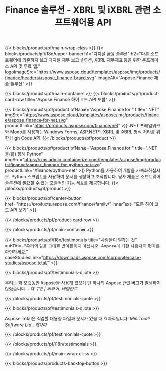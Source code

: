 ﻿---
title: Finance 솔루션 - XBRL 및 iXBRL 관련 소프트웨어용 API 
weight: 30
url: /ko/
description: 확장 가능한 비즈니스 보고 언어 XBRL 및 iXBRL 형식을 처리하여 통합 재무제표 등을 생성하는 High Code API 및 무료 앱
---
{{< blocks/products/pf/main-wrap-class >}}
{{< blocks/products/pf/i18n/upper-banner h1="디지털 금융 솔루션" h2="다른 소프트웨어에 의존하지 않고 디지털 재무 보고 솔루션, XBRL 재무제표 등을 위한 온프레미스 API 및 무료 앱." logoImageSrc="https://www.aspose.cloud/templates/aspose/img/products/finance/headers/aspose_finance-brand.svg" imageAlt="Aspose.Finance 제품 솔루션" >}}

{{< blocks/products/pf/main-container >}}
{{< blocks/products/pf/product-card-row title="Aspose.Finance 하이 코드 API 포함" >}}

{{< blocks/products/pf/product pfName="Aspose.Finance for " title=".NET" imgSrc="https://www.aspose.cloud/templates/aspose/img/products/finance/aspose_finance-for-net.svg" productLink="https://products.aspose.com/finance/net" >}}
.NET 프레임워크와 Mono를 사용하는 Windows Forms, ASP.NET의 XBRL 및 iXBRL 형식 처리를 위한 High Code API.
{{< /blocks/products/pf/product >}}

{{< blocks/products/pf/product pfName="Aspose.Finance for " title=".NET을(를) 통해 Python" imgSrc="https://cms.admin.containerize.com/templates/aspose/img/products/finance/aspose_finance-for-python-net.svg" productLink="/finance/python-net" >}}
Python를 사용하여 개발을 가속화하십시오. Python 스크립트를 사용하여 문서를 생성하고 조작합니다. 당사 제품은 소프트웨어 솔루션에 필요할 수 있는 포괄적인 기능 세트를 제공합니다.
{{< /blocks/products/pf/product >}}

{{< blocks/products/pf/center-button href="https://products.aspose.com/finance/family/" innerText="모든 하이 코드 API 보기" >}}

{{< /blocks/products/pf/product-card-row >}}

{{< /blocks/products/pf/main-container >}}

{{< blocks/products/pf/i18n/testimonials title="사람들이 말하는 것" subTitle="우리의 말을 그대로 받아들이지 마십시오. Aspose에 대한 사용자의 평가를 확인하세요." caseStudiesLink="https://downloads.aspose.com/corporate/case-studies/aspose.total/" >}}

{{< blocks/products/pf/testimonials-quote >}}
<p class="first">
 우리는 꽤 오랫동안 Aspose을 사용해 왔으며 단 하나의 Aspose 관련 버그가 발생하지 않았습니다. .
 <em>
  잭 구든 | 비코어, 네덜란드
 </em>
</p>

{{< /blocks/products/pf/testimonials-quote >}}

{{< blocks/products/pf/testimonials-quote >}}
<p class="second">
 Aspose.Total은 작업할 대용량 파일과 문서가 있을 때 효과적입니다.
 <em>
  MiniTool® Software Ltd., 캐나다
 </em>
</p>

{{< /blocks/products/pf/testimonials-quote >}}

{{< /blocks/products/pf/i18n/testimonials >}}

{{< /blocks/products/pf/main-wrap-class >}}

{{< blocks/products/products-backtop-button >}}